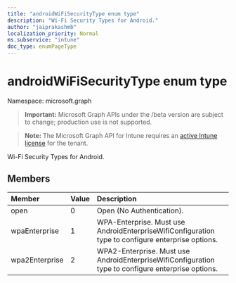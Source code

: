 ```yaml
---
title: "androidWiFiSecurityType enum type"
description: "Wi-Fi Security Types for Android."
author: "jaiprakashmb"
localization_priority: Normal
ms.subservice: "intune"
doc_type: enumPageType
---
```


# androidWiFiSecurityType enum type

Namespace: microsoft.graph
> **Important:** Microsoft Graph APIs under the /beta version are subject to change; production use is not supported.

> **Note:** The Microsoft Graph API for Intune requires an [active Intune license](https://go.microsoft.com/fwlink/?linkid=839381) for the tenant.


Wi-Fi Security Types for Android.

## Members
|Member|Value|Description|
|:---|:---|:---|
|open|0|Open (No Authentication).|
|wpaEnterprise|1|WPA-Enterprise. Must use AndroidEnterpriseWifiConfiguration type to configure enterprise options.|
|wpa2Enterprise|2|WPA2-Enterprise. Must use AndroidEnterpriseWifiConfiguration type to configure enterprise options.|
